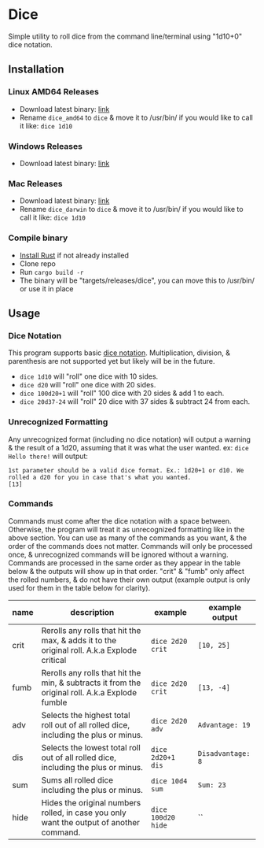 # Dice
Simple utility to roll dice from the command line/terminal using "1d10+0" dice notation.

## Installation
### Linux AMD64 Releases
  - Download latest binary: [link](https://github.com/satetheus/dice/releases/latest/download/dice_amd64)
  - Rename `dice_amd64` to `dice` & move it to /usr/bin/ if you would like to call it like: `dice 1d10`

### Windows Releases
  - Download latest binary: [link](https://github.com/satetheus/dice/releases/latest/download/dice.exe)

### Mac Releases
  - Download latest binary: [link](https://github.com/satetheus/dice/releases/latest/download/dice_darwin)
  - Rename `dice_darwin` to `dice` & move it to /usr/bin/ if you would like to call it like: `dice 1d10`

### Compile binary
  - [Install Rust](https://rustup.rs/) if not already installed
  - Clone repo
  - Run `cargo build -r`
  - The binary will be "targets/releases/dice", you can move this to /usr/bin/ or use it in place

## Usage
### Dice Notation
This program supports basic [dice notation](https://en.wikipedia.org/wiki/Dice_notation). Multiplication, division, & parenthesis are not supported yet but likely will be in the future.
 - `dice 1d10` will "roll" one dice with 10 sides.
 - `dice d20` will "roll" one dice with 20 sides.
 - `dice 100d20+1` will "roll" 100 dice with 20 sides & add 1 to each.
 - `dice 20d37-24` will "roll" 20 dice with 37 sides & subtract 24 from each.

### Unrecognized Formatting
Any unrecognized format (including no dice notation) will output a warning & the result of a 1d20, assuming that it was what the user wanted.
ex: `dice Hello there!` will output:
```
1st parameter should be a valid dice format. Ex.: 1d20+1 or d10. We rolled a d20 for you in case that's what you wanted.
[13]
```

### Commands
Commands must come after the dice notation with a space between. Otherwise, the program will treat it as unrecognized formatting like in the above section.
You can use as many of the commands as you want, & the order of the commands does not matter. Commands will only be processed once, & unrecognized commands will be ignored without a warning.
Commands are processed in the same order as they appear in the table below & the outputs will show up in that order. "crit" & "fumb" only affect the rolled numbers, & do not have their own output (example output is only used for them in the table below for clarity).

| name | description                                                                                     | example            | example output    |
| ---- | -------------                                                                                   | -------            | --------------    |
| crit | Rerolls any rolls that hit the max, & adds it to the original roll. A.k.a Explode critical      | `dice 2d20 crit`   | `[10, 25]`        |
| fumb | Rerolls any rolls that hit the min, & subtracts it from the original roll. A.k.a Explode fumble | `dice 2d20 crit`   | `[13, -4]`        |
| adv  | Selects the highest total roll out of all rolled dice, including the plus or minus.             | `dice 2d20 adv`    | `Advantage: 19`   |
| dis  | Selects the lowest total roll out of all rolled dice, including the plus or minus.              | `dice 2d20+1 dis`  | `Disadvantage: 8` |
| sum  | Sums all rolled dice including the plus or minus.                                               | `dice 10d4 sum`    | `Sum: 23`         |
| hide | Hides the original numbers rolled, in case you only want the output of another command.         | `dice 100d20 hide` | ``                |
